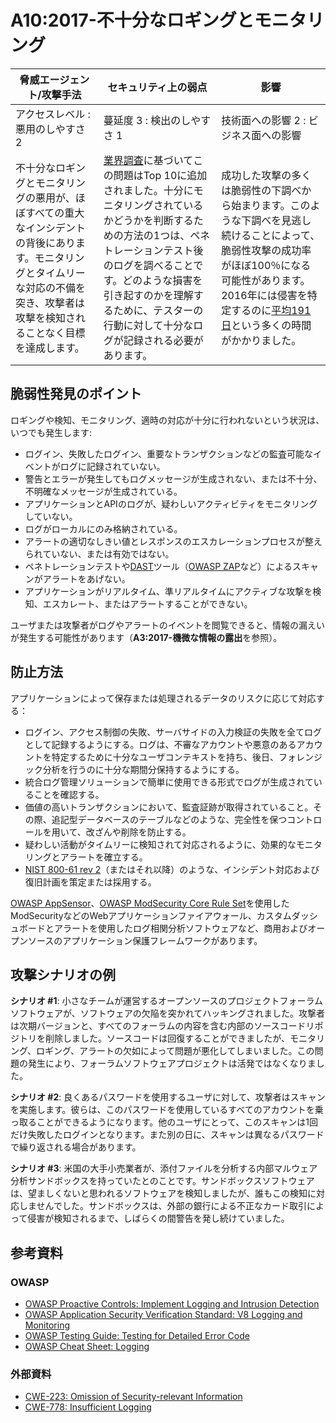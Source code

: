 # A10:2017-不十分なロギングとモニタリング

| 脅威エージェント/攻撃手法 | セキュリティ上の弱点           | 影響               |
| -- | -- | -- |
| アクセスレベル : 悪用のしやすさ 2 | 蔓延度 3 : 検出のしやすさ 1 | 技術面への影響 2 : ビジネス面への影響 |
|不十分なロギングとモニタリングの悪用が、ほぼすべての重大なインシデントの背後にあります。モニタリングとタイムリーな対応の不備を突き、攻撃者は攻撃を検知されることなく目標を達成します。|[業界調査](https://owasp.blogspot.com/2017/08/owasp-top-10-2017-project-update.html)に基づいてこの問題はTop 10に追加されました。十分にモニタリングされているかどうかを判断するための方法の1つは、ペネトレーションテスト後のログを調べることです。どのような損害を引き起すのかを理解するために、テスターの行動に対して十分なログが記録される必要があります。 | 成功した攻撃の多くは脆弱性の下調べから始まります。このような下調べを見逃し続けることによって、脆弱性攻撃の成功率がほぼ100％になる可能性があります。2016年には侵害を特定するのに[平均191日](https://www-01.ibm.com/common/ssi/cgi-bin/ssialias?htmlfid=SEL03130WWEN&)という多くの時間がかかりました。 |

## 脆弱性発見のポイント

ロギングや検知、モニタリング、適時の対応が十分に行われないという状況は、いつでも発生します:

* ログイン、失敗したログイン、重要なトランザクションなどの監査可能なイベントがログに記録されていない。
* 警告とエラーが発生してもログメッセージが生成されない、または不十分、不明確なメッセージが生成されている。
* アプリケーションとAPIのログが、疑わしいアクティビティをモニタリングしていない。
* ログがローカルにのみ格納されている。
* アラートの適切なしきい値とレスポンスのエスカレーションプロセスが整えられていない、または有効ではない。
* ペネトレーションテストや[DAST](https://www.owasp.org/index.php/Category:Vulnerability_Scanning_Tools)ツール（[OWASP ZAP](https://www.owasp.org/index.php/OWASP_Zed_Attack_Proxy_Project)など）によるスキャンがアラートをあげない。
* アプリケーションがリアルタイム、準リアルタイムにアクティブな攻撃を検知、エスカレート、またはアラートすることができない。

ユーザまたは攻撃者がログやアラートのイベントを閲覧できると、情報の漏えいが発生する可能性があります（**A3:2017-機微な情報の露出**を参照）。

## 防止方法

アプリケーションによって保存または処理されるデータのリスクに応じて対応する：

* ログイン、アクセス制御の失敗、サーバサイドの入力検証の失敗を全てログとして記録するようにする。ログは、不審なアカウントや悪意のあるアカウントを特定するために十分なユーザコンテキストを持ち、後日、フォレンジック分析を行うのに十分な期間分保持するようにする。
* 統合ログ管理ソリューションで簡単に使用できる形式でログが生成されていることを確認する。
* 価値の高いトランザクションにおいて、監査証跡が取得されていること。その際、追記型データベースのテーブルなどのような、完全性を保つコントロールを用いて、改ざんや削除を防止する。
* 疑わしい活動がタイムリーに検知されて対応されるように、効果的なモニタリングとアラートを確立する。
* [NIST 800-61 rev 2](https://csrc.nist.gov/publications/detail/sp/800-61/rev-2/final)（またはそれ以降）のような、インシデント対応および復旧計画を策定または採用する。

[OWASP AppSensor](https://www.owasp.org/index.php/OWASP_AppSensor_Project)、[OWASP ModSecurity Core Rule Set](https://www.owasp.org/index.php/Category:OWASP_ModSecurity_Core_Rule_Set_Project)を使用したModSecurityなどのWebアプリケーションファイアウォール、カスタムダッシュボードとアラートを使用したログ相関分析ソフトウェアなど、商用およびオープンソースのアプリケーション保護フレームワークがあります。

## 攻撃シナリオの例

**シナリオ #1**: 小さなチームが運営するオープンソースのプロジェクトフォーラムソフトウェアが、ソフトウェアの欠陥を突かれてハッキングされました。攻撃者は次期バージョンと、すべてのフォーラムの内容を含む内部のソースコードリポジトリを削除しました。ソースコードは回復することができましたが、モニタリング、ロギング、アラートの欠如によって問題が悪化してしまいました。この問題の発生により、フォーラムソフトウェアプロジェクトは活発ではなくなりました。

**シナリオ #2**: 良くあるパスワードを使用するユーザに対して、攻撃者はスキャンを実施します。彼らは、このパスワードを使用しているすべてのアカウントを乗っ取ることができるようになります。他のユーザにとって、このスキャンは1回だけ失敗したログインとなります。また別の日に、スキャンは異なるパスワードで繰り返される場合があります。

**シナリオ #3**: 米国の大手小売業者が、添付ファイルを分析する内部マルウェア分析サンドボックスを持っていたとのことです。サンドボックスソフトウェアは、望ましくないと思われるソフトウェアを検知しましたが、誰もこの検知に対応しませんでした。サンドボックスは、外部の銀行による不正なカード取引によって侵害が検知されるまで、しばらくの間警告を発し続けていました。

## 参考資料

### OWASP

* [OWASP Proactive Controls: Implement Logging and Intrusion Detection](https://www.owasp.org/index.php/OWASP_Proactive_Controls#8:_Implement_Logging_and_Intrusion_Detection)
* [OWASP Application Security Verification Standard: V8 Logging and Monitoring](https://www.owasp.org/index.php/Category:OWASP_Application_Security_Verification_Standard_Project#tab=Home)
* [OWASP Testing Guide: Testing for Detailed Error Code](https://www.owasp.org/index.php/Category:OWASP_Application_Security_Verification_Standard_Project#tab=Home)
* [OWASP Cheat Sheet: Logging](https://www.owasp.org/index.php/Logging_Cheat_Sheet)

### 外部資料

* [CWE-223: Omission of Security-relevant Information](https://cwe.mitre.org/data/definitions/223.html)
* [CWE-778: Insufficient Logging](https://cwe.mitre.org/data/definitions/778.html)
